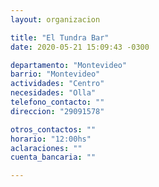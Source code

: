 ```yaml
---
layout: organizacion

title: "El Tundra Bar"
date: 2020-05-21 15:09:43 -0300

departamento: "Montevideo"
barrio: "Montevideo"
actividades: "Centro"
necesidades: "Olla"
telefono_contacto: ""
direccion: "29091578"

otros_contactos: ""
horario: "12:00hs"
aclaraciones: ""
cuenta_bancaria: ""

---
```

